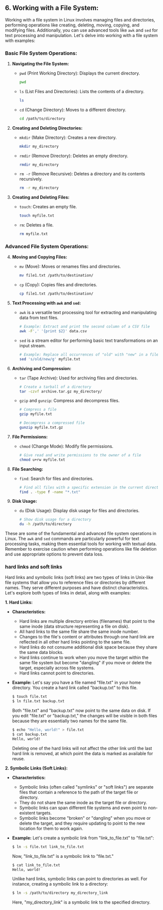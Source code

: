 ## 6. **Working with a File System:**

Working with a file system in Linux involves managing files and directories, performing operations like creating, deleting, moving, copying, and modifying files. Additionally, you can use advanced tools like `awk` and `sed` for text processing and manipulation. Let's delve into working with a file system with examples:

### Basic File System Operations:

1. **Navigating the File System:**

   - `pwd` (Print Working Directory): Displays the current directory.

     ```bash
     pwd
     ```

   - `ls` (List Files and Directories): Lists the contents of a directory.

     ```bash
     ls
     ```

   - `cd` (Change Directory): Moves to a different directory.

     ```bash
     cd /path/to/directory
     ```

2. **Creating and Deleting Directories:**

   - `mkdir` (Make Directory): Creates a new directory.

     ```bash
     mkdir my_directory
     ```

   - `rmdir` (Remove Directory): Deletes an empty directory.

     ```bash
     rmdir my_directory
     ```

   - `rm -r` (Remove Recursive): Deletes a directory and its contents recursively.

     ```bash
     rm -r my_directory
     ```

3. **Creating and Deleting Files:**

   - `touch`: Creates an empty file.

     ```bash
     touch myfile.txt
     ```

   - `rm`: Deletes a file.

     ```bash
     rm myfile.txt
     ```

### Advanced File System Operations:

4. **Moving and Copying Files:**

   - `mv` (Move): Moves or renames files and directories.

     ```bash
     mv file1.txt /path/to/destination/
     ```

   - `cp` (Copy): Copies files and directories.

     ```bash
     cp file1.txt /path/to/destination/
     ```

5. **Text Processing with `awk` and `sed`:**

   - `awk` is a versatile text processing tool for extracting and manipulating data from text files.

     ```bash
     # Example: Extract and print the second column of a CSV file
     awk -F',' '{print $2}' data.csv
     ```

   - `sed` is a stream editor for performing basic text transformations on an input stream.

     ```bash
     # Example: Replace all occurrences of "old" with "new" in a file
     sed 's/old/new/g' myfile.txt
     ```

6. **Archiving and Compression:**

   - `tar` (Tape Archive): Used for archiving files and directories.

     ```bash
     # Create a tarball of a directory
     tar -czvf archive.tar.gz my_directory/
     ```

   - `gzip` and `gunzip`: Compress and decompress files.

     ```bash
     # Compress a file
     gzip myfile.txt
     ```

     ```bash
     # Decompress a compressed file
     gunzip myfile.txt.gz
     ```

7. **File Permissions:**

   - `chmod` (Change Mode): Modify file permissions.

     ```bash
     # Give read and write permissions to the owner of a file
     chmod u+rw myfile.txt
     ```

8. **File Searching:**

   - `find`: Search for files and directories.

     ```bash
     # Find all files with a specific extension in the current directory and subdirectories
     find . -type f -name "*.txt"
     ```

9. **Disk Usage:**

   - `du` (Disk Usage): Display disk usage for files and directories.

     ```bash
     # Show disk usage for a directory
     du -h /path/to/directory
     ```

These are some of the fundamental and advanced file system operations in Linux. The `awk` and `sed` commands are particularly powerful for text processing tasks, making them essential tools for working with textual data. Remember to exercise caution when performing operations like file deletion and use appropriate options to prevent data loss.



### hard links and soft links
Hard links and symbolic links (soft links) are two types of links in Unix-like file systems that allow you to reference files or directories by different names. They serve different purposes and have distinct characteristics. Let's explore both types of links in detail, along with examples:

**1. Hard Links:**

- **Characteristics:**
  - Hard links are multiple directory entries (filenames) that point to the same inode (data structure representing a file on disk).
  - All hard links to the same file share the same inode number.
  - Changes to the file's content or attributes through one hard link are reflected in all other hard links pointing to the same file.
  - Hard links do not consume additional disk space because they share the same data blocks.
  - Hard links continue to work when you move the target within the same file system but become "dangling" if you move or delete the target, especially across file systems.
  - Hard links cannot point to directories.


- **Example:**
  Let's say you have a file named "file.txt" in your home directory. You create a hard link called "backup.txt" to this file.

  ```bash
  $ touch file.txt
  $ ln file.txt backup.txt
  ```

  Both "file.txt" and "backup.txt" now point to the same data on disk. If you edit "file.txt" or "backup.txt," the changes will be visible in both files because they are essentially two names for the same file.

  ```bash
  $ echo "Hello, world!" > file.txt
  $ cat backup.txt
  Hello, world!
  ```

  Deleting one of the hard links will not affect the other link until the last hard link is removed, at which point the data is marked as available for reuse.

**2. Symbolic Links (Soft Links):**

- **Characteristics:**
  - Symbolic links (often called "symlinks" or "soft links") are separate files that contain a reference to the path of the target file or directory.
  - They do not share the same inode as the target file or directory.
  - Symbolic links can span different file systems and even point to non-existent targets.
  - Symbolic links become "broken" or "dangling" when you move or delete the target, and they require updating to point to the new location for them to work again.

- **Example:**
  Let's create a symbolic link from "link_to_file.txt" to "file.txt":

  ```bash
  $ ln -s file.txt link_to_file.txt
  ```

  Now, "link_to_file.txt" is a symbolic link to "file.txt."

  ```bash
  $ cat link_to_file.txt
  Hello, world!
  ```

  Unlike hard links, symbolic links can point to directories as well. For instance, creating a symbolic link to a directory:

  ```bash
  $ ln -s /path/to/directory my_directory_link
  ```

  Here, "my_directory_link" is a symbolic link to the specified directory.


